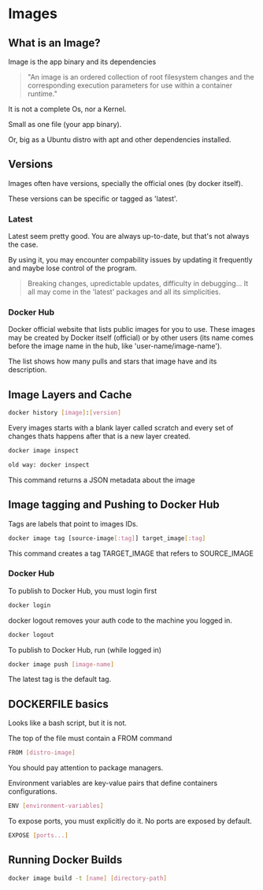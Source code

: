 # Images

## What is an Image?

Image is the app binary and its dependencies

> "An image is an ordered collection of root filesystem changes and the corresponding execution parameters for use within a container runtime."

It is not a complete Os, nor a Kernel.

Small as one file (your app binary).

Or, big as a Ubuntu distro with apt and other dependencies installed.

## Versions

Images often have versions, specially the official ones (by docker itself).

These versions can be specific or tagged as 'latest'.

### Latest

Latest seem pretty good. You are always up-to-date, but that's not always the case.

By using it, you may encounter compability issues by updating it frequently and maybe lose control of the program.

> Breaking changes, upredictable updates, difficulty in debugging... It all may come in the 'latest' packages and all its simplicities.

### Docker Hub

Docker official website that lists public images for you to use. These images may be created by Docker itself (official) or by other users (its name comes before the image name in the hub, like 'user-name/image-name').

The list shows how many pulls and stars that image have and its description.

## Image Layers and Cache

```sh
docker history [image]:[version]
```

Every images starts with a blank layer called scratch and every set of changes thats happens after that is a new layer created.

```sh
docker image inspect

old way: docker inspect
```

This command returns a JSON metadata about the image

## Image tagging and Pushing to Docker Hub

Tags are labels that point to images IDs.

```sh
docker image tag [source-image[:tag]] target_image[:tag]
```

This command creates a tag TARGET_IMAGE that refers to SOURCE_IMAGE

### Docker Hub

To publish to Docker Hub, you must login first

```sh
docker login
```

docker logout removes your auth code to the machine you logged in.

```sh
docker logout
```

To publish to Docker Hub, run (while logged in)

```sh
docker image push [image-name]
```

The latest tag is the default tag.

## DOCKERFILE basics

Looks like a bash script, but it is not.

The top of the file must contain a FROM command

```sh
FROM [distro-image]
```

You should pay attention to package managers.

Environment variables are key-value pairs that define containers configurations.

```sh
ENV [environment-variables]
```

To expose ports, you must explicitly do it. No ports are exposed by default.

```sh
EXPOSE [ports...]
```

## Running Docker Builds

```sh
docker image build -t [name] [directory-path]
```


